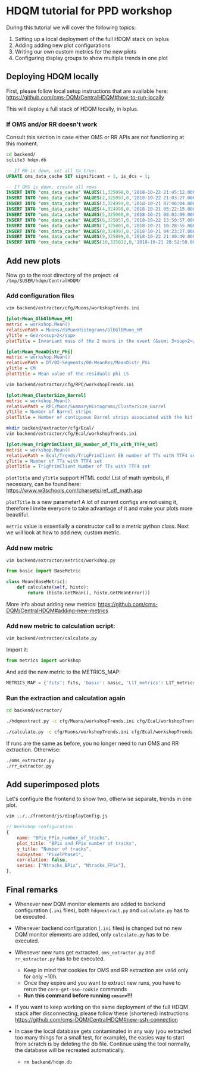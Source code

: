 # HDQM tutorial for PPD workshop

During this tutorial we will cover the following topics:

1. Setting up a local deployment of the full HDQM stack on lxplus
2. Adding adding new plot configurations
3. Writing our own custom metrics for the new plots
4. Configuring display groups to show multiple trends in one plot

## Deploying HDQM locally

First, please follow local setup instructions that are available here: https://github.com/cms-DQM/CentralHDQM#how-to-run-locally

This will deploy a full stack of HDQM locally, in lxplus.

### If OMS and/or RR doesn't work

Consult this section in case either OMS or RR APIs are not functioning at this moment.

``` bash
cd backend/
sqlite3 hdqm.db
```

``` sql
-- If RR is down, set all to true:
UPDATE oms_data_cache SET significant = 1, is_dcs = 1;

-- If OMS is down, create all rows
INSERT INTO "oms_data_cache" VALUES(1,325098,0,'2018-10-22 21:45:12.000000','2018-10-22 21:48:47.000000',3.8,6499.0,4.880754,1.819496,1.959637,'l1_trg_collisions2018/v70','/cdaq/physics/Run2018/2e34/v3.6.1/HLT/V2',51852.51,1805.181,215,7333,'25ns_2556b_2544_2215_2332_144bpi_20injV3','2018D','Collisions18',1,1);
INSERT INTO "oms_data_cache" VALUES(2,325097,0,'2018-10-22 21:03:27.000000','2018-10-22 21:41:46.000000',3.8,6499.0,27.650654,1.753344,18.793686,'l1_trg_collisions2018/v70','/cdaq/physics/Run2018/2e34/v3.6.1/HLT/V2',44400.125,1470.831,2299,7333,'25ns_2556b_2544_2215_2332_144bpi_20injV3','2018D','Collisions18',1,1);
INSERT INTO "oms_data_cache" VALUES(3,324999,0,'2018-10-21 07:46:04.000000','2018-10-21 08:01:42.000000',3.8,6499.0,12.823047,1.263898,3.850594,'l1_trg_collisions2018/v70','/cdaq/physics/Run2018/2e34/v3.6.1/HLT/V2',80672.055,1125.588,938,7324,'25ns_2556b_2544_2215_2332_144bpi_20injV3','2018D','Collisions18',1,1);
INSERT INTO "oms_data_cache" VALUES(4,324998,0,'2018-10-21 05:22:15.000000','2018-10-21 07:43:31.000000',3.8,6499.0,124.040188,1.294307,114.588043,'l1_trg_collisions2018/v70','/cdaq/physics/Run2018/2e34/v3.6.1/HLT/V2',85375.43,1293.284,8476,7324,'25ns_2556b_2544_2215_2332_144bpi_20injV3','2018D','Collisions18',1,1);
INSERT INTO "oms_data_cache" VALUES(5,325000,0,'2018-10-21 08:03:09.000000','2018-10-21 10:27:58.000000',3.8,6499.0,99.478719,1.026495,95.161531,'l1_trg_collisions2018/v70','/cdaq/physics/Run2018/2e34/v3.6.1/HLT/V2',79609.52,1047.821,8689,7324,'25ns_2556b_2544_2215_2332_144bpi_20injV3','2018D','Collisions18',1,1);
INSERT INTO "oms_data_cache" VALUES(6,325057,0,'2018-10-22 13:50:57.000000','2018-10-22 16:24:00.000000',3.8,6499.0,128.329852,1.481395,121.566727,'l1_trg_collisions2018/v70','/cdaq/physics/Run2018/2e34/v3.6.1/HLT/V2',74043.78,1711.889,9183,7331,'25ns_2556b_2544_2215_2332_144bpi_20injV3','2018D','Collisions18',1,1);
INSERT INTO "oms_data_cache" VALUES(7,325001,0,'2018-10-21 10:28:55.000000','2018-10-21 14:23:33.000000',3.8,6499.0,125.970563,0.786782,121.399453,'l1_trg_collisions2018/v70','/cdaq/physics/Run2018/2e34/v3.6.1/HLT/V2',77849.375,843.698,14078,7324,'25ns_2556b_2544_2215_2332_144bpi_20injV3','2018D','Collisions18',1,1);
INSERT INTO "oms_data_cache" VALUES(8,324997,0,'2018-10-21 04:23:27.000000','2018-10-21 05:19:41.000000',3.8,6499.0,49.37966,1.577752,42.214555,'l1_trg_collisions2018/v70','/cdaq/physics/Run2018/2e34/v3.6.1/HLT/V2',59324.92,1787.391,3374,7324,'25ns_2556b_2544_2215_2332_144bpi_20injV3','2018D','Collisions18',1,1);
INSERT INTO "oms_data_cache" VALUES(9,325099,0,'2018-10-22 21:49:49.000000','2018-10-23 00:21:28.000000',3.8,6499.0,148.647938,1.443952,139.547121,'l1_trg_collisions2018/v70','/cdaq/physics/Run2018/2e34/v3.6.1/HLT/V2',87238.12,1782.806,9099,7333,'25ns_2556b_2544_2215_2332_144bpi_20injV3','2018D','Collisions18',1,1);
INSERT INTO "oms_data_cache" VALUES(10,325022,0,'2018-10-21 20:52:50.000000','2018-10-22 07:16:34.000000',3.8,6499.0,452.509125,0.834237,437.270188,'l1_trg_collisions2018/v70','/cdaq/physics/Run2018/2e34/v3.6.1/HLT/V2',62756.434,1358.919,37424,7328,'25ns_2556b_2544_2215_2332_144bpi_20injV3','2018D','Collisions18',1,1);
```

## Add new plots

Now go to the root directory of the project: `cd /tmp/$USER/hdqm/CentralHDQM/`

### Add configuration files

``` bash
vim backend/extractor/cfg/Muons/workshopTrends.ini
```

``` ini
[plot:Mean_GlbGlbMuon_HM]
metric = workshop.Mean()
relativePath = Muons/diMuonHistograms/GlbGlbMuon_HM
yTitle = GeV/c<sup>2</sup>
plotTitle = Invariant mass of the 2 muons in the event (&sum; 3<sup>2</sup> 5<sub>-1</sub>)

[plot:Mean_MeanDistr_Phi]
metric = workshop.Mean()
relativePath = DT/02-Segments/00-MeanRes/MeanDistr_Phi
yTitle = CM
plotTitle = Mean value of the residuals phi LS
```

``` bash
vim backend/extractor/cfg/RPC/workshopTrends.ini
```

``` ini
[plot:Mean_ClusterSize_Barrel]
metric = workshop.Mean()
relativePath = RPC/Muon/SummaryHistograms/ClusterSize_Barrel
yTitle = Number of Barrel strips
plotTitle = Number of contiguous Barrel strips associated with the hit
```

``` bash
mkdir backend/extractor/cfg/Ecal/
vim backend/extractor/cfg/Ecal/workshopTrends.ini
```

``` ini
[plot:Mean_TrigPrimClient_EB_number_of_TTs_with_TTF4_set]
metric = workshop.Mean()
relativePath = Ecal/Trends/TrigPrimClient EB number of TTs with TTF4 set
yTitle = Number of TTs with TTF4 set
plotTitle = TrigPrimClient Number of TTs with TTF4 set
```

`plotTitle` and `yTitle` support HTML code! List of math symbols, if necessary, can be found here: https://www.w3schools.com/charsets/ref_utf_math.asp

`plotTitle` is a new parameter! A lot of current configs are not using it, therefore I invite everyone to take advantage of it and make your plots more beautiful.

`metric` value is essentially a constructor call to a metric python class. Next we will look at how to add new, custom metric.

### Add new metric

``` bash
vim backend/extractor/metrics/workshop.py
```

``` py
from basic import BaseMetric

class Mean(BaseMetric):
    def calculate(self, histo):
        return (histo.GetMean(), histo.GetMeanError())
```

More info about adding new metrics: https://github.com/cms-DQM/CentralHDQM#adding-new-metrics

### Add new metric to calculation script:

``` bash
vim backend/extractor/calculate.py
```

Import it:

``` python
from metrics import workshop
```

And add the new metric to the METRICS_MAP:

``` python
METRICS_MAP = {'fits': fits, 'basic': basic, 'L1T_metrics': L1T_metrics, 'muon_metrics': muon_metrics, 'workshop': workshop}
```

### Run the extraction and calculation again

``` bash
cd backend/extractor/

./hdqmextract.py -c cfg/Muons/workshopTrends.ini cfg/Ecal/workshopTrends.ini cfg/RPC/workshopTrends.ini cfg/PixelPhase1/trendPlotsPixelPhase1_tracks.ini -r 324997 324998 324999 325000 325001 325022 325057 325097 325098 325099 -j 1

./calculate.py -c cfg/Muons/workshopTrends.ini cfg/Ecal/workshopTrends.ini cfg/RPC/workshopTrends.ini cfg/PixelPhase1/trendPlotsPixelPhase1_tracks.ini -r 324997 324998 324999 325000 325001 325022 325057 325097 325098 325099 -j 1
```

If runs are the same as before, you no longer need to run OMS and RR extraction. Otherwise:

``` bash
./oms_extractor.py
./rr_extractor.py
```

## Add superimposed plots

Let's configure the frontend to show two, otherwise separate, trends in one plot.

``` bash
vim ../../frontend/js/displayConfig.js
```

``` js
// Workshop configuration
{
    name: "BPix_FPix_number_of_tracks",
    plot_title: "BPix and FPix number of tracks",
    y_title: "Number of tracks",
    subsystem: "PixelPhase1",
    correlation: false,
    series: ["Ntracks_BPix", "Ntracks_FPix"],
},
```

## Final remarks

* Whenever new DQM monitor elements are added to backend configuration (`.ini` files), both `hdqmextract.py` and `calculate.py` has to be executed.

* Whenever backend configuration (`.ini` files) is changed but no new DQM monitor elements are added, only `calculate.py` has to be executed.

* Whenever new runs get extracted, `oms_extractor.py` and `rr_extractor.py` has to be executed.
  * Keep in mind that cookies for OMS and RR extraction are valid only for only ~10h.
  * Once they expire and you want to extract new runs, you have to rerun the `cern-get-sso-cookie` commands
  * **Run this command before running `cmsenv`!!!**

* If you want to keep working on the same deployment of the full HDQM stack after disconnecting, please follow these (shortened) instructions: https://github.com/cms-DQM/CentralHDQM#new-ssh-connection

* In case the local database gets contaminated in any way (you extracted too many things for a small test, for example), the easies way to start from scratch is by deleting the db file. Continue using the tool normally, the database will be recreated automatically.
  * `rm backend/hdqm.db`
